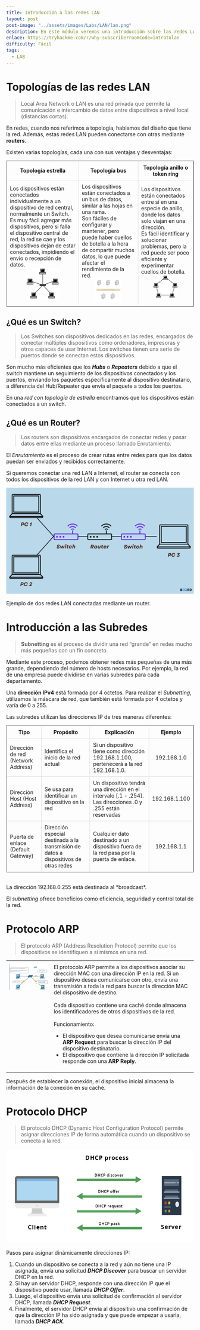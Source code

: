 ```yaml
---
title: Introducción a las redes LAN
layout: post
post-image: "../assets/images/Labs/LAN/lan.png"
description: En este módulo veremos una introducción sobre las redes LAN, las topologías y los componentes que la forman.
enlace: https://tryhackme.com/r/why-subscribe?roomCode=introtolan
difficulty: Fácil
tags: 
  - LAB
---
```


# Topologías de las redes LAN

> Local Area Network o LAN es una red privada que permite la comunicación e intercambio de datos entre dispositivos a nivel local (distancias cortas).

En redes, cuando nos referimos a topología, hablamos del diseño que tiene la red. Además, estas redes LAN pueden conectarse con otras mediante **routers**.

Existen varias topologías, cada una con sus ventajas y desventajas:

<div style="text-align:center;">
  <table border="1" style="border-collapse: collapse; width: 100%; text-align: left;">
    <thead>
      <tr>
        <th style="padding: 8px; border: 1px solid #ddd; text-align:center;">Topología estrella</th>
        <th style="padding: 8px; border: 1px solid #ddd; text-align:center;">Topología bus</th>
        <th style="padding: 8px; border: 1px solid #ddd; text-align:center;">Topología anillo o token ring</th>
      </tr>
    </thead>
    <tbody>
      <tr>
        <td style="padding: 8px; border: 1px solid #ddd;">
          Los dispositivos están conectados individualmente a un dispositivo de red central, normalmente un Switch.<br>
          Es muy fácil agregar más dispositivos, pero si falla el dispositivo central de red, la red se cae y los dispositivos dejan de estar conectados, impidiendo el envío o recepción de datos.
          <div style="text-align:center;">
            <img src="../assets/images/Labs/LAN/Untitled.png" alt="Topología estrella" style="width: 50%; max-width: 200px;">
          </div>
        </td>
        <td style="padding: 8px; border: 1px solid #ddd;">
          Los dispositivos están conectados a un bus de datos, similar a las hojas en una rama.<br>
          Son fáciles de configurar y mantener, pero puede haber cuellos de botella a la hora de compartir muchos datos, lo que puede afectar el rendimiento de la red.
          <div style="text-align:center;">
            <img src="../assets/images/Labs/LAN/Untitled 1.png" alt="Topología bus" style="width: 50%; max-width: 300px;">
          </div>
        </td>
        <td style="padding: 8px; border: 1px solid #ddd;">
          Los dispositivos están conectados entre sí en una especie de anillo, donde los datos solo viajan en una dirección.<br>
          Es fácil identificar y solucionar problemas, pero la red puede ser poco eficiente y experimentar cuellos de botella.
          <div style="text-align:center;">
            <img src="../assets/images/Labs/LAN/Untitled 2.png" alt="Topología anillo" style="width: 50%; max-width: 300px;">
          </div>
        </td>
      </tr>
    </tbody>
  </table>
</div>


## ¿Qué es un Switch?

> Los Switches son dispositivos dedicados en las redes, encargados de conectar múltiples dispositivos como ordenadores, impresoras y otros capaces de usar Internet. Los switches tienen una serie de puertos donde se conectan estos dispositivos.

Son mucho más eficientes que los ***Hubs*** o ***Repeaters*** debido a que el switch mantiene un seguimiento de los dispositivos conectados y los puertos, enviando los paquetes específicamente al dispositivo destinatario, a diferencia del Hub/Repeater que envía el paquete a todos los puertos.

En una *red con topología de estrella* encontramos que los dispositivos están conectados a un switch.

## ¿Qué es un Router?

> Los routers son dispositivos encargados de conectar redes y pasar datos entre ellas mediante un proceso llamado Enrutamiento.

El *Enrutamiento* es el proceso de crear rutas entre redes para que los datos puedan ser enviados y recibidos correctamente.

Si queremos conectar una red LAN a Internet, el router se conecta con todos los dispositivos de la red LAN y con Internet u otra red LAN.

<div style="text-align: center;">
  <img src="../assets/images/Labs/LAN/Untitled 3.png" alt="Ejemplo de redes LAN conectadas">
</div>

Ejemplo de dos redes LAN conectadas mediante un router.

# Introducción a las Subredes

> **Subnetting** es el proceso de dividir una red “grande” en redes mucho más pequeñas con un fin concreto.

Mediante este proceso, podemos obtener redes más pequeñas de una más grande, dependiendo del número de hosts necesarios. Por ejemplo, la red de una empresa puede dividirse en varias subredes para cada departamento.

Una **dirección IPv4** está formada por 4 octetos. Para realizar el *Subnetting*, utilizamos la máscara de red, que también está formada por 4 octetos y varía de 0 a 255.

Las subredes utilizan las direcciones IP de tres maneras diferentes:
<div style="text-align:center;">
  <table border="1" style="border-collapse: collapse; width: 100%; text-align: left;">
    <thead>
      <tr>
        <th style="padding: 8px; border: 1px solid #ddd; text-align:center;">Tipo</th>
        <th style="padding: 8px; border: 1px solid #ddd; text-align:center;">Propósito</th>
        <th style="padding: 8px; border: 1px solid #ddd; text-align:center;">Explicación</th>
        <th style="padding: 8px; border: 1px solid #ddd; text-align:center;">Ejemplo</th>
      </tr>
    </thead>
    <tbody>
      <tr>
        <td style="padding: 8px; border: 1px solid #ddd;">Dirección de red (Network Address)</td>
        <td style="padding: 8px; border: 1px solid #ddd;">Identifica el inicio de la red actual</td>
        <td style="padding: 8px; border: 1px solid #ddd;">Si un dispositivo tiene como dirección 192.168.1.100, pertenecerá a la red 192.168.1.0.</td>
        <td style="padding: 8px; border: 1px solid #ddd; text-align:center;">192.168.1.0</td>
      </tr>
      <tr>
        <td style="padding: 8px; border: 1px solid #ddd;">Dirección Host (Host Address)</td>
        <td style="padding: 8px; border: 1px solid #ddd;">Se usa para identificar un dispositivo en la red</td>
        <td style="padding: 8px; border: 1px solid #ddd;">Un dispositivo tendrá una dirección en el intervalo [.1 - .254].<br>Las direcciones .0 y .255 están reservadas</td>
        <td style="padding: 8px; border: 1px solid #ddd; text-align:center;">192.168.1.100</td>
      </tr>
      <tr>
        <td style="padding: 8px; border: 1px solid #ddd;">Puerta de enlace (Default Gateway)</td>
        <td style="padding: 8px; border: 1px solid #ddd;">Dirección especial destinada a la transmisión de datos a dispositivos de otras redes</td>
        <td style="padding: 8px; border: 1px solid #ddd;">Cualquier dato destinado a un dispositivo fuera de la red pasa por la puerta de enlace.</td>
        <td style="padding: 8px; border: 1px solid #ddd; text-align:center;">192.168.1.1</td>
      </tr>
    </tbody>
  </table>
</div>
<br>
La dirección 192.168.0.255 está destinada al *broadcast*.

El *subnetting* ofrece beneficios como eficiencia, seguridad y control total de la red.

# Protocolo ARP

> El protocolo ARP (Address Resolution Protocol) permite que los dispositivos se identifiquen a sí mismos en una red.

<table style="border-collapse: collapse; width: 100%; text-align: left;">
  <tr>
    <td style="padding: 8px; vertical-align: top;">
      <div style="text-align: center;">
        <img src="../assets/images/Labs/LAN/Untitled 4.png" alt="Protocolo ARP" style="width: 100%; max-width: 100000000px;">
      </div>
    </td>
    <td style="padding: 8px; vertical-align: top;">
      El protocolo ARP permite a los dispositivos asociar su dirección MAC con una dirección IP en la red. Si un dispositivo desea comunicarse con otro, envía una transmisión a toda la red para buscar la dirección MAC del dispositivo de destino.<br><br>
      Cada dispositivo contiene una caché donde almacena los identificadores de otros dispositivos de la red.<br><br>
      Funcionamiento:<br>
      <ul>
        <li>El dispositivo que desea comunicarse envía una <strong>ARP Request</strong> para buscar la dirección IP del dispositivo destinatario.</li>
        <li>El dispositivo que contiene la dirección IP solicitada responde con una <strong>ARP Reply</strong>.</li>
      </ul>
    </td>
  </tr>
</table>

Después de establecer la conexión, el dispositivo inicial almacena la información de la conexión en su caché.


# Protocolo DHCP

> El protocolo DHCP (Dynamic Host Configuration Protocol) permite asignar direcciones IP de forma automática cuando un dispositivo se conecta a la red.

<div style="text-align: center;">
  <img src="../assets/images/Labs/LAN/Untitled 5.png" alt="Protocolo DHCP">
</div>

Pasos para asignar dinámicamente direcciones IP:
1. Cuando un dispositivo se conecta a la red y aún no tiene una IP asignada, envía una solicitud ***DHCP Discover*** para buscar un servidor DHCP en la red.
2. Si hay un servidor DHCP, responde con una dirección IP que el dispositivo puede usar, llamada ***DHCP Offer***.
3. Luego, el dispositivo envía una solicitud de confirmación al servidor DHCP, llamada ***DHCP Request***.
4. Finalmente, el servidor DHCP envía al dispositivo una confirmación de que la dirección IP ha sido asignada y que puede empezar a usarla, llamada ***DHCP ACK***.
